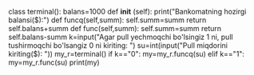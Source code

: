 class terminal():
    balans=1000
    def __init__ (self):
        print("Bankomatning hozirgi balansi($):")
    def funcq(self,summ):
        self.summ=summ
        return self.balans+summ
    def func(self,summ):
        self.summ=summ
        return self.balans-summ
k=input("Agar pull yechmoqchi bo'lsingiz 1 ni, pull tushirmoqchi bo'lsangiz 0 ni kiriting: ") 
su=int(input("Pull miqdorini kiriting($): "))
my_r=terminal()
if k=="0":
    my=my_r.funcq(su)
elif k=="1":
    my=my_r.func(su)
print(my)
